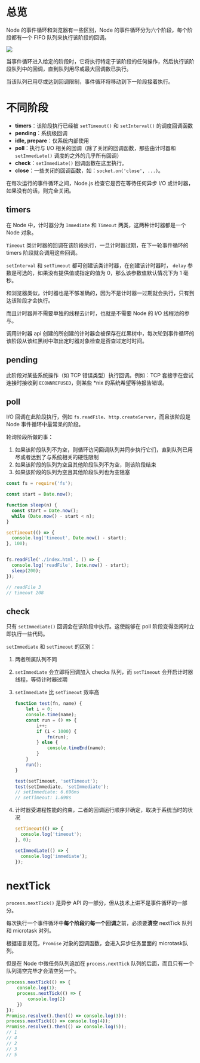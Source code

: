 # 总览

Node 的事件循环和浏览器有一些区别，Node 的事件循环分为六个阶段，每个阶段都有一个 FIFO 队列来执行该阶段的回调。

![](http://oss.xiefeng.tech/img/20210307153001.png)

当事件循环进入给定的阶段时，它将执行特定于该阶段的任何操作，然后执行该阶段队列中的回调，直到队列用尽或最大回调数已执行。

当该队列已用尽或达到回调限制，事件循环将移动到下一阶段接着执行。

# 不同阶段

- **timers**：该阶段执行已经被 `setTimeout()` 和 `setInterval()` 的调度回调函数
- **pending**：系统级回调
- **idle, prepare**：仅系统内部使用
- **poll**：执行与 I/O 相关的回调（除了关闭的回调函数，那些由计时器和 `setImmediate()` 调度的之外的几乎所有回调）
- **check**：`setImmediate()` 回调函数在这里执行。
- **close**：一些关闭的回调函数，如：`socket.on('close', ...)`。

在每次运行的事件循环之间，Node.js 检查它是否在等待任何异步 I/O 或计时器，如果没有的话，则完全关闭。

## timers

在 Node 中，计时器分为 `Immediate` 和 `Timeout` 两类，这两种计时器都是一个 Node 对象。

`Timeout` 类计时器的回调在该阶段执行，一旦计时器过期，在下一轮事件循环的 timers 阶段就会调用这些回调。

`setInterval` 和 `setTimeout` 都可创建该类计时器，在创建该计时器时， `delay` 参数是可选的，如果没有提供值或指定的值为 0，那么该参数值默认情况下为 1 毫秒。

和浏览器类似，计时器也是不够准确的，因为不是计时器一过期就会执行，只有到达该阶段才会执行。

而且计时器并不需要单独的线程去计时，也就是不需要 Node 的 I/O 线程池的参与。

调用计时器 api 创建的所创建的计时器会被保存在红黑树中，每次轮到事件循环的该阶段从该红黑树中取出定时器对象检查是否查过定时时间。

## pending

此阶段对某些系统操作（如 TCP 错误类型）执行回调。例如：TCP 套接字在尝试连接时接收到 `ECONNREFUSED`，则某些 *nix 的系统希望等待报告错误。

## poll

I/O 回调在此阶段执行，例如 `fs.readFile`、`http.createServer`，而且该阶段是 Node 事件循环中最常呆的阶段。

轮询阶段所做的事：

1. 如果该阶段队列不为空，则循环访问回调队列并同步执行它们，直到队列已用尽或者达到了与系统相关的硬性限制
2. 如果该阶段的队列为空且其他阶段队列不为空，则该阶段结束
3. 如果该阶段的队列为空且其他阶段队列也为空阻塞

```javascript
const fs = require('fs');

const start = Date.now();

function sleep(n) {
  const start = Date.now();
  while (Date.now() - start < n);
}

setTimeout(() => {
  console.log('timeout', Date.now() - start);
}, 100);


fs.readFile('./index.html', () => {
  console.log('readFile', Date.now() - start);
  sleep(200);
});

// readFile 3
// timeout 208
```

## check

只有 `setImmediate()` 回调会在该阶段中执行。这使能够在 poll 阶段变得空闲时立即执行一些代码。

`setImmediate` 和 `setTimeout` 的区别：

1. 两者所属队列不同
2. `setImmediate` 会立即将回调加入 checks 队列，而 `setTimeout` 会开启计时器线程，等待计时器过期

3. `setImmediate` 比 `setTimeout` 效率高

	```javascript
	function test(fn, name) {
	    let i = 0;
	    console.time(name);
	    const run = () => {
	        i++;
	        if (i < 1000) {
	            fn(run);
	        } else {
	            console.timeEnd(name);
	        }
	    }
	    run();
	}
	
	test(setTimeout, 'setTimeout');
	test(setImmediate, 'setImmediate');
	// setImmediate: 6.696ms
	// setTimeout: 1.698s
	```

4. 计时器受进程性能的约束，二者的回调运行顺序非确定，取决于系统当时的状况

	```javascript
	setTimeout(() => {
	  console.log('timeout');
	}, 0);
	
	setImmediate(() => {
	  console.log('immediate');
	});
	```

# nextTick

`process.nextTick()` 是异步 API 的一部分，但从技术上讲不是事件循环的一部分。

每次执行一个事件循环中**每个阶段**的**每一个回调**之前，必须要**清空** nextTick 队列和 microtask 对列。

根据语言规范，`Promise` 对象的回调函数，会进入异步任务里面的 microtask队列。

但是在 Node 中微任务队列追加在 `process.nextTick` 队列的后面，而且只有一个队列清空完毕才会清空另一个。

```javascript
process.nextTick(() => {
    console.log(1);
    process.nextTick(() => {
        console.log(2)
    })
});
Promise.resolve().then(() => console.log(3));
process.nextTick(() => console.log(4));
Promise.resolve().then(() => console.log(5));
// 1
// 4
// 2
// 3
// 5
```